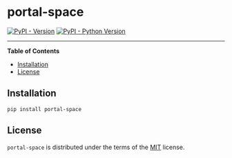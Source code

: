 # portal-space

[![PyPI - Version](https://img.shields.io/pypi/v/portal-space.svg)](https://pypi.org/project/portal-space)
[![PyPI - Python Version](https://img.shields.io/pypi/pyversions/portal-space.svg)](https://pypi.org/project/portal-space)

-----

**Table of Contents**

- [Installation](#installation)
- [License](#license)

## Installation

```console
pip install portal-space
```

## License

`portal-space` is distributed under the terms of the [MIT](https://spdx.org/licenses/MIT.html) license.
